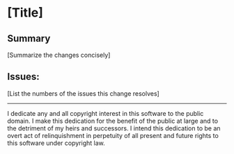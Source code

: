 # [Title]
## Summary
[Summarize the changes concisely]

## Issues:
[List the numbers of the issues this change resolves]


--------------------------------
I dedicate any and all copyright interest in this software to the
public domain. I make this dedication for the benefit of the public at
large and to the detriment of my heirs and successors. I intend this
dedication to be an overt act of relinquishment in perpetuity of all
present and future rights to this software under copyright law.
